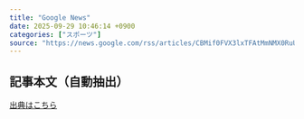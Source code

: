 ```yaml
---
title: "Google News"
date: 2025-09-29 10:46:14 +0900
categories: ["スポーツ"]
source: "https://news.google.com/rss/articles/CBMif0FVX3lxTFAtMmNMX0RuU3phLTFxV3Z0UWdOeF9fWW9uVTZqazZhUWwzOFduY1FkWW5jMWUzT3FJbzR1RVltQzg3c1NGZEw3UFVIYmNOUGFxMGhGRHNLNEJVLWktdmx3V1Ezb1JRVy1wTjdteVN1YTZTNGpnOUVtZ1pvLXg4RGs?oc=5"
---
```


## 記事本文（自動抽出）
<body class="y0K44d EA71Tc" id="readabilityBody"></body>

[出典はこちら](https://news.google.com/rss/articles/CBMif0FVX3lxTFAtMmNMX0RuU3phLTFxV3Z0UWdOeF9fWW9uVTZqazZhUWwzOFduY1FkWW5jMWUzT3FJbzR1RVltQzg3c1NGZEw3UFVIYmNOUGFxMGhGRHNLNEJVLWktdmx3V1Ezb1JRVy1wTjdteVN1YTZTNGpnOUVtZ1pvLXg4RGs?oc=5)
